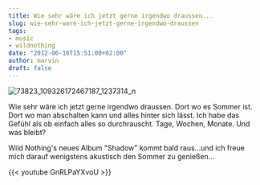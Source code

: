 ```yaml
---
title: Wie sehr wäre ich jetzt gerne irgendwo draussen...
slug: wie-sehr-ware-ich-jetzt-gerne-irgendwo-draussen
tags:
- music
- wildnothing
date: "2012-06-16T15:51:00+02:00"
author: marvin
draft: false
---
```

![73823_109326172467187_1237314_n](/images/73823_109326172467187_1237314_n.jpg)

Wie sehr wäre ich jetzt gerne irgendwo draussen. Dort wo es Sommer ist.
Dort wo man abschalten kann und alles hinter sich lässt. Ich habe das
Gefühl als ob einfach alles so durchrauscht. Tage, Wochen, Monate. Und
was bleibt?

Wild Nothing's neues Album "Shadow" kommt bald raus...und ich freue mich
darauf wenigstens akustisch den Sommer zu genießen...

{{< youtube GnRLPaYXvoU >}}
